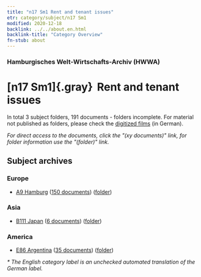 ```yaml
---
title: "n17 Sm1 Rent and tenant issues"
etr: category/subject/n17 Sm1
modified: 2020-12-18
backlink: ../../about.en.html
backlink-title: "Category Overview"
fn-stub: about
---
```


### Hamburgisches Welt-Wirtschafts-Archiv (HWWA)
# [n17 Sm1]{.gray}&#8201; Rent and tenant issues&#160; 





In total 3 subject folders, 191 documents - folders incomplete.
For material not published as folders, please check the [digitized films](/film/h1_sh) (in German).

_For direct access to the documents, click the "(xy documents)" link, for folder information use the "(folder)" link._

## Subject archives



### Europe

- [A9 Hamburg](../../../geo/about.en.html#A9) (<a href="https://dfg-viewer.de/show/?tx_dlf[id]=https://pm20.zbw.eu/mets/sh/1409xx/140905/1618xx/161822/public.mets.en.xml" target="_blank">150 documents</a>) ([folder](http://purl.org/pressemappe20/folder/sh/140905,161822))

### Asia

- [B111 Japan](../../../geo/about.en.html#B111) (<a href="https://dfg-viewer.de/show/?tx_dlf[id]=https://pm20.zbw.eu/mets/sh/1412xx/141272/1618xx/161822/public.mets.en.xml" target="_blank">6 documents</a>) ([folder](http://purl.org/pressemappe20/folder/sh/141272,161822))

### America

- [E86 Argentina](../../../geo/about.en.html#E86) (<a href="https://dfg-viewer.de/show/?tx_dlf[id]=https://pm20.zbw.eu/mets/sh/1416xx/141692/1618xx/161822/public.mets.en.xml" target="_blank">35 documents</a>) ([folder](http://purl.org/pressemappe20/folder/sh/141692,161822))


_* The English category label is an unchecked automated translation of the German label._

